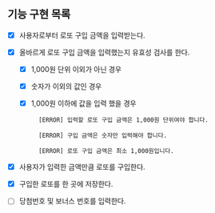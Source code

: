 ## 기능 구현 목록

- [x] 사용자로부터 로또 구입 금액을 입력받는다.

- [x] 올바르게 로또 구입 금액을 입력했는지 유효성 검사를 한다.

  - [x] 1,000원 단위 이외가 아닌 경우

  - [x] 숫자가 이외의 값인 경우

  - [x] 1,000원 이하에 값을 입력 했을 경우

    ```
      [ERROR] 입력할 로또 구입 금액은 1,000원 단위여야 합니다.

      [ERROR] 구입 금액은 숫자만 입력해야 합니다.

      [ERROR] 로또 구입 금액은 최소 1,000원입니다.

    ```

- [x] 사용자가 입력한 금액만큼 로또를 구입한다.

- [x] 구입한 로또를 한 곳에 저장한다.

- [ ] 당첨번호 및 보너스 번호를 입력한다.
